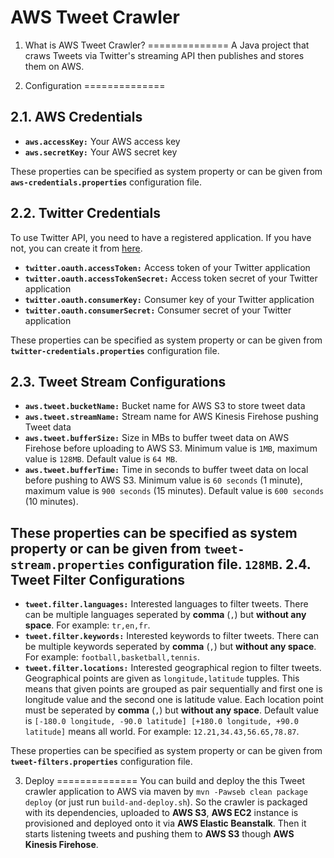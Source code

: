 # AWS Tweet Crawler

1. What is AWS Tweet Crawler?
==============
A Java project that craws Tweets via Twitter's streaming API then publishes and stores them on AWS. 

2. Configuration
==============

2.1. AWS Credentials
--------------
* **`aws.accessKey:`** Your AWS access key
* **`aws.secretKey:`** Your AWS secret key

These properties can be specified as system property or can be given from **`aws-credentials.properties`** configuration file.

2.2. Twitter Credentials
--------------

To use Twitter API, you need to have a registered application. If you have not, you can create it from [here](https://apps.twitter.com/).

* **`twitter.oauth.accessToken:`** Access token of your Twitter application
* **`twitter.oauth.accessTokenSecret:`** Access token secret of your Twitter application
* **`twitter.oauth.consumerKey:`** Consumer key of your Twitter application
* **`twitter.oauth.consumerSecret:`** Consumer secret of your Twitter application

These properties can be specified as system property or can be given from **`twitter-credentials.properties`** configuration file.

2.3. Tweet Stream Configurations
--------------

* **`aws.tweet.bucketName:`** Bucket name for AWS S3 to store tweet data
* **`aws.tweet.streamName:`** Stream name for AWS Kinesis Firehose pushing Tweet data
* **`aws.tweet.bufferSize:`** Size in MBs to buffer tweet data on AWS Firehose before uploading to AWS S3. Minimum value is `1MB`, maximum value is `128MB`. Default value is `64 MB`. 
* **`aws.tweet.bufferTime:`** Time in seconds to buffer tweet data on local before pushing to AWS S3. Minimum value is `60 seconds` (1 minute), maximum value is `900 seconds` (15 minutes). Default value is `600 seconds` (10 minutes).

These properties can be specified as system property or can be given from **`tweet-stream.properties`** configuration file.
`128MB`. 
2.4. Tweet Filter Configurations
--------------

* **`tweet.filter.languages:`** Interested languages to filter tweets. There can be multiple languages seperated by **comma** (`,`) but **without any space**. For example: `tr,en,fr`.
* **`tweet.filter.keywords:`** Interested keywords to filter tweets. There can be multiple keywords seperated by **comma** (`,`) but **without any space**. For example: `football,basketball,tennis`.
* **`tweet.filter.locations:`** Interested geographical region to filter tweets. Geographical points are given as `longitude,latitude` tupples. This means that given points are grouped as pair sequentially and first one is longitude value and the second one is latitude value. Each location point must be seperated by **comma** (`,`) but **without any space**. Default value is `[-180.0 longitude, -90.0 latitude] [+180.0 longitude, +90.0 latitude]` means all world. For example: `12.21,34.43,56.65,78.87`.

These properties can be specified as system property or can be given from **`tweet-filters.properties`** configuration file.

3. Deploy
==============
You can build and deploy the this Tweet crawler application to AWS via maven by `mvn -Pawseb clean package deploy` (or just run `build-and-deploy.sh`). So the crawler is packaged with its dependencies, uploaded to **AWS S3**, **AWS EC2** instance is provisioned and deployed onto it via **AWS Elastic Beanstalk**. Then it starts listening tweets and pushing them to **AWS S3** though **AWS Kinesis Firehose**.
